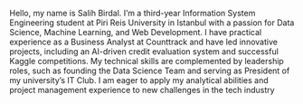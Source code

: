 Hello, my name is Salih Birdal. I’m a third-year Information System Engineering student at Piri Reis University in Istanbul with a passion for Data Science, Machine Learning, and Web Development. I have practical experience as a Business Analyst at Counttrack and have led innovative projects, including an AI-driven credit evaluation system and successful Kaggle competitions. My technical skills are complemented by leadership roles, such as founding the Data Science Team and serving as President of my university’s IT Club. I am eager to apply my analytical abilities and project management experience to new challenges in the tech industry
